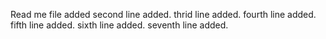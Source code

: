 
Read me file added
second line added.
thrid line added.
fourth line added.
fifth line added.
sixth line added.
seventh line added.
